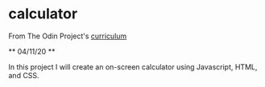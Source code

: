 # calculator

From The Odin Project's [curriculum](https://www.theodinproject.com/courses/web-development-101/lessons/calculator)

** 04/11/20 **

In this project I will create an on-screen calculator using Javascript, HTML, and CSS. 